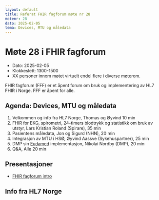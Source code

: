 ```yaml
---
layout: default
title: Referat FHIR fagforum møte nr 28
motenr: 28
dato: 2025-02-05
tema: Devices, MTU og måledata
---
```


# Møte 28 i FHIR fagforum

* Dato: 2025-02-05
* Klokkeslett: 1300-1500
* XX personer innom møtet virtuelt endel flere i diverse møterom.

FHIR fagforum (FFF) er et åpent forum om bruk og implementering av HL7 FHIR i Norge. FFF er åpent for alle.

## Agenda: Devices, MTU og måledata

1. Velkommen og info fra HL7 Norge, Thomas og Øyvind 10 min
2. FHIR for EKG, spirometri, 24-timers blodtrykk og statistikk om bruk av utstyr, Lars Kristian Roland (Spirare), 35 min
3. Pasientens måledata, Jon og Sigurd (NHN), 20 min
4. Integrasjon av MTU i HSØ, Øyvind Aassve (Sykehuspartner), 25 min
5. DMP sin [Eudamed](https://webgate.ec.europa.eu/eudamed/landing-page#/) implementasjon, Nikolai Nordby (DMP), 20 min
6. Q&A, Alle 20 min

## Presentasjoner

* [FHIR fagforum intro](../docs/FHIR-faglig-forum/presentasjon/2025-02-05-FHIR-fagforum-28.pdf)

## Info fra HL7 Norge

